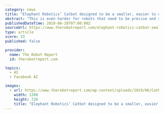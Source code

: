 ```yaml
---
category: news
title: "Elephant Robotics’ Catbot designed to be a smaller, easier to use cobot"
abstract: "This is even harder for robots that need to be precise and safe. Elephant Robotics cited Facebook’s new PyRobot framework as an example of efforts to simplify robotic commands. Catbot is built on an open platform so developers can share the skills they ..."
publishedDateTime: 2019-06-28T07:00:00Z
sourceUrl: https://www.therobotreport.com/elephant-robotics-catbot-smaller-easier-cobot/
type: article
score: 33
published: false

provider:
  name: The Robot Report
  id: therobotreport.com

topics:
  - AI
  - Facebook AI

images:
  - url: https://www.therobotreport.com/wp-content/uploads/2019/06/CatBot.jpg
    width: 1280
    height: 720
    title: "Elephant Robotics’ Catbot designed to be a smaller, easier to use cobot"
---
```

